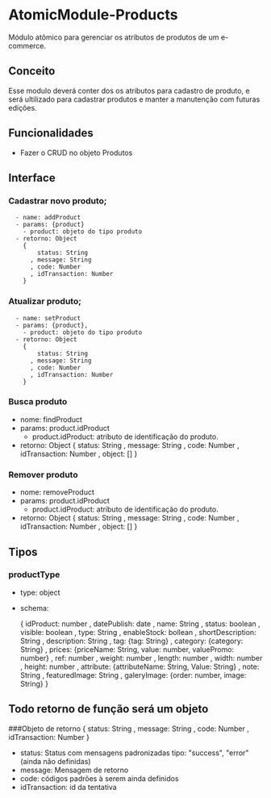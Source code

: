# AtomicModule-Products

  Módulo atômico para gerenciar os atributos de produtos de um e-commerce.
## Conceito

  Esse modulo deverá conter dos os atributos para cadastro de produto, e será ultilizado para cadastrar produtos e manter a manutenção com futuras edições.

## Funcionalidades

  - Fazer o CRUD no objeto Produtos

## Interface


### Cadastrar novo produto;

      - name: addProduct
      - params: {product}
        - product: objeto do tipo produto
      - retorno: Object
        {
            status: String
          , message: String
          , code: Number
          , idTransaction: Number
        }

### Atualizar produto;

      - name: setProduct
      - params: {product},
        - product: objeto do tipo produto
      - retorno: Object
        {
            status: String
          , message: String
          , code: Number
          , idTransaction: Number
        }

### Busca produto
  - nome: findProduct
  - params: product.idProduct
    - product.idProduct: atributo de identificação do produto.
  - retorno: Object
    {
        status: String
      , message: String
      , code: Number
      , idTransaction: Number
      , object: []
    }

### Remover produto
  - nome: removeProduct
  - params: product.idProduct
    - product.idProduct: atributo de identificação do produto.
  - retorno: Object
    {
        status: String
      , message: String
      , code: Number
      , idTransaction: Number
      , object: []
    }


## Tipos

### productType

  - type: object
  - schema:

    {
        idProduct: number
       , datePublish: date
       , name: String
       , status: boolean
       , visible: boolean
       , type: String
       , enableStock: bollean
       , shortDescription: String
       , description: String
       , tag: {tag: String}
       , category: {category: String}
       , prices: {priceName: String, value: number, valuePromo: number}
       , ref: number
       , weight: number
       , length: number
       , width: number
       , height: number
       , attribute: {attributeName: String, Value: String}
       , note: String
       , featuredImage: String
       , galeryImage: {order: number, image: String}
    }




## Todo retorno de função será um objeto
###Objeto de retorno
    {
        status: String
      , message: String
      , code: Number
      , idTransaction: Number
    }

  - status: Status com mensagens padronizadas tipo: "success", "error" (ainda não definidas)
  - message: Mensagem de retorno
  - code:  códigos padrões à serem ainda definidos
  - idTransaction: id da tentativa
